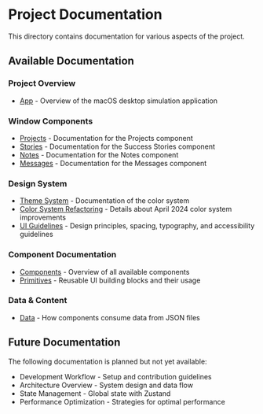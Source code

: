 # Project Documentation

This directory contains documentation for various aspects of the project.

## Available Documentation

### Project Overview
- [App](app.md) - Overview of the macOS desktop simulation application

### Window Components
- [Projects](projects.md) - Documentation for the Projects component
- [Stories](stories.md) - Documentation for the Success Stories component
- [Notes](notes.md) - Documentation for the Notes component
- [Messages](messages.md) - Documentation for the Messages component

### Design System
- [Theme System](theme.md) - Documentation of the color system
- [Color System Refactoring](color-system-refactoring.md) - Details about April 2024 color system improvements
- [UI Guidelines](ui-guidelines.md) - Design principles, spacing, typography, and accessibility guidelines

### Component Documentation
- [Components](components.md) - Overview of all available components
- [Primitives](primitives.md) - Reusable UI building blocks and their usage

### Data & Content
- [Data](data.md) - How components consume data from JSON files

## Future Documentation

The following documentation is planned but not yet available:

- Development Workflow - Setup and contribution guidelines
- Architecture Overview - System design and data flow
- State Management - Global state with Zustand
- Performance Optimization - Strategies for optimal performance